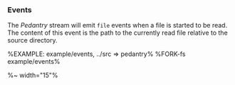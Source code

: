 ### Events

The _Pedantry_ stream will emit `file` events when a file is started to be read. The content of this event is the path to the currently read file relative to the source directory.

%EXAMPLE: example/events, ../src => pedantry%
%FORK-fs example/events%

%~ width="15"%